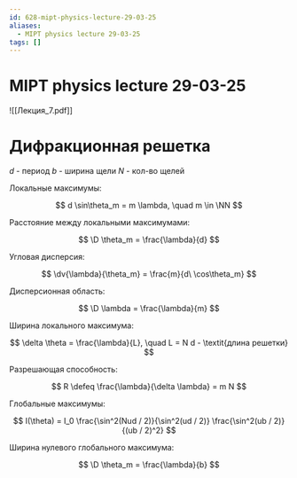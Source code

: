 ```yaml
---
id: 628-mipt-physics-lecture-29-03-25
aliases:
  - MIPT physics lecture 29-03-25
tags: []
---
```


# MIPT physics lecture 29-03-25

![[Лекция_7.pdf]]

# Дифракционная решетка

$d$ - период
$b$ - ширина щели
$N$ - кол-во щелей

Локальные максимумы:

$$
d \sin\theta_m = m \lambda, \quad m \in \NN
$$

Расстояние между локальными максимумами:

$$
\D \theta_m = \frac{\lambda}{d}
$$

Угловая дисперсия:

$$
\dv{\lambda}{\theta_m} = \frac{m}{d\ \cos\theta_m}
$$

Дисперсионная область:

$$
\D \lambda = \frac{\lambda}{m}
$$

Ширина локального максимума:

$$
\delta \theta = \frac{\lambda}{L}, \quad
L = N d - \textit{длина решетки}
$$

Разрешающая способность:

$$
R \defeq \frac{\lambda}{\delta \lambda} = m N
$$

Глобальные максимумы:

$$
I(\theta) = I_0 \frac{\sin^2(Nud / 2)}{\sin^2(ud / 2)}
\frac{\sin^2(ub / 2)}{(ub / 2)^2}
$$

Ширина нулевого глобального максимума:

$$
\D \theta_m = \frac{\lambda}{b}
$$

